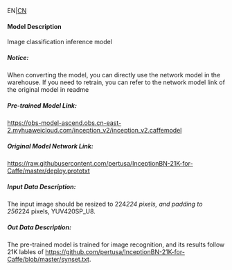 EN|[CN](Readme_cn.md)
#### Model Description

Image classification inference model

##### Notice:
When converting the model, you can directly use the network model in the warehouse. If you need to retrain, you can refer to the network model link of the original model in readme

##### Pre-trained Model Link:

https://obs-model-ascend.obs.cn-east-2.myhuaweicloud.com/inception_v2/inception_v2.caffemodel

##### Original Model Network Link:
https://raw.githubusercontent.com/pertusa/InceptionBN-21K-for-Caffe/master/deploy.prototxt

##### Input Data Description:

The input image should be resized to 224*224 pixels, and padding to 256*224 pixels, YUV420SP_U8.

##### Out Data Description:

The pre-trained model is trained for image recognition, and its results follow 21K lables of https://github.com/pertusa/InceptionBN-21K-for-Caffe/blob/master/synset.txt.

